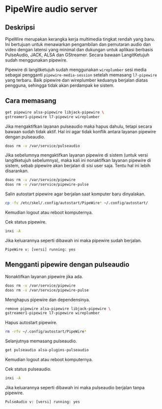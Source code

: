 # PipeWire audio server

## Deskripsi

PipeWire merupakan kerangka kerja multimedia tingkat rendah yang baru. Ini bertujuan untuk menawarkan pengambilan dan pemutaran audio dan video dengan latensi yang minimal dan dukungan untuk aplikasi berbasis PulseAudio, JACK, ALSA dan GStreamer. Secara bawaan LangitKetujuh sudah menggunakan pipewire.

Pipewire di langitketujuh sudah menggunakan `wireplumber` sesi media sebagai pengganti `pipewire-media-session` setelah memasang `l7-pipewire` yang terbaru. Baik pipewire dan wireplumber keduanya berjalan diatas pengguna, sehingga tidak akan perdampak ke sistem.

## Cara memasang

```sh
get pipewire alsa-pipewire libjack-pipewire \
gstreamer1-pipewire l7-pipewire wireplumber
```

Jika mengaktifkan layanan pulseaudio maka hapus dahulu, tetapi secara bawaan sudah tidak aktif. Hal ini agar tidak konflik antara layanan pipewire dengan pulseaudio.

```sh
doas rm -v /var/service/pulseaudio
```

Jika sebelumnya mengaktifkan layanan pipewire di sistem (untuk versi langitketujuh sebelumnya), maka kali ini nonaktifkan layanan pipewire di sistem, sebab pipewire akan berjalan di sisi user saja. Tentu hal ini lebih disarankan.

```sh
doas rm -v /var/service/pipewire
doas rm -v /var/service/pipewire-pulse
```

Salin autostart pipewire agar berjalan saat komputer baru dinyalakan.

```sh
cp -fv /etc/skel/.config/autostart/PipeWire* ~/.config/autostart/
```

Kemudian logout atau reboot komputernya.

Cek status pipewire.

```sh
inxi -A
```

Jika keluarannya seperti dibawah ini maka pipewire sudah berjalan.

`PipeWire v: [versi] running: yes`

## Mengganti pipewire dengan pulseaudio

Nonaktifkan layanan pipewire jika ada.

```sh
doas rm -v /var/service/pipewire
doas rm -v /var/service/pipewire-pulse
```

Menghapus pipewire dan dependensinya.

```sh
remove pipewire alsa-pipewire libjack-pipewire \
gstreamer1-pipewire l7-pipewire wireplumber
```

Hapus autostart pipewire.

```sh
rm -rfv ~/.config/autostart/PipeWire*
```

Selanjutnya memasang pulseaudio.

```sh
get pulseaudio alsa-plugins-pulseaudio
```

Kemudian logout atau reboot komputernya.

Cek status pulseaudio.

```sh
inxi -A
```

Jika keluarannya seperti dibawah ini maka pulseaudio berjalan tanpa pipewire.

`PulseAudio v: [versi] running: yes`
